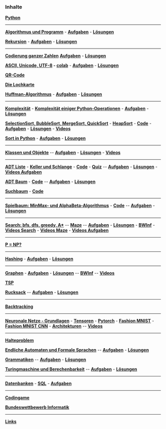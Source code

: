 


### Inhalte
 
__[Python](./Python/python.md)__  
<!-- - __[Merkhilfe](./Merkhilfe/Merkhilfe.pdf)__ -->


***

<!-- __[Algorithmus und Programm](./Algorithmus/Folien/Algorithmus.pdf)__ - -->
__[Algorithmus und Programm](https://nbviewer.org/github/ktheu/InfoKurs/blob/gh-pages/Algorithmus/algorithmus.ipynb)__ - 
__[Aufgaben](./Algorithmus/Aufgaben/Musteraufgaben.pdf)__ -
__[Lösungen](./Algorithmus/Aufgaben/Musteraufgaben_Loesung.pdf)__ 
<!-- -  [colab](https://colab.research.google.com/github/ktheu/InfoKurs/blob/master/Algorithmus/algorithmus.ipynb)__ - -->

__[Rekursion](https://nbviewer.org/github/ktheu/InfoKurs/blob/gh-pages/Rekursion/rekursion.ipynb)__ -
__[Aufgaben](./Rekursion/Test/Musteraufgaben.pdf)__ -
__[Lösungen](./Rekursion/Test/Musteraufgaben_Loesung.pdf)__ 
<!-- __[c](https://colab.research.google.com/github/ktheu/InfoKurs/blob/master/Rekursion/rekursion.ipynb)__
__[s](https://nbviewer.org/format/slides/github/ktheu/InfoKurs/blob/gh-pages/Rekursion/rekursion.ipynb)__ -->


***


__[Codierung ganzer Zahlen](https://nbviewer.org/github/ktheu/InfoKurs/blob/gh-pages/Codierung/codierung.ipynb)__
__[Aufgaben](./Codierung/Test/Musteraufgaben.pdf)__ -
__[Lösungen](./Codierung/Test/Musteraufgaben_Loesung.pdf)__ 
<!-- __[c](https://colab.research.google.com/github/ktheu/InfoKurs/blob/master/Codierung/codierung.ipynb)__ 
__[s](https://nbviewer.org/format/slides/github/ktheu/InfoKurs/blob/gh-pages/Codierung/codierung.ipynb)__ -->


__[ASCII, Unicode, UTF-8](https://nbviewer.org/github/ktheu/InfoKurs/blob/gh-pages/Unicode/unicode.ipynb) -  [colab](https://colab.research.google.com/github/ktheu/InfoKurs/blob/master/Unicode/unicode.ipynb)__ -
__[Aufgaben](./Unicode/Test/Musteraufgaben.pdf)__ -
__[Lösungen](./Unicode/Test/Musteraufgaben_Loesung.pdf)__

__[QR-Code](https://nbviewer.jupyter.org/github/ktheu/KursNotebooks/blob/master/235_qrcode.ipynb)__

__[Die Lochkarte](https://nbviewer.jupyter.org/github/ktheu/KursNotebooks/blob/master/240_lochkarte.ipynb)__

__[Huffman-Algorithmus](https://nbviewer.org/github/ktheu/InfoKurs/blob/gh-pages/Huffman/huffman.ipynb)__ - 
__[Aufgaben](./Huffman/Test/Musteraufgaben.pdf)__ -
__[Lösungen](./Huffman/Test/Musteraufgaben_Loesung.pdf)__

___________________________________________________________________


__[Komplexität](./Komplexitaet/Folien/Komplexitaet.pdf)__ -
__[Komplexität einiger Python-Operationen](./Komplexitaet/operationen.md)__ -
__[Aufgaben](./Komplexitaet/Test/Musteraufgaben.pdf)__ -
__[Lösungen](./Komplexitaet/Test/Musteraufgaben_Loesung.pdf)__

__[SelectionSort, BubbleSort, MergeSort, QuickSort](./Sort/folien/Sort.pdf)__ -
__[HeapSort](./HeapSort/Folien/HeapSort.pdf)__ -
__[Code](https://nbviewer.org/github/ktheu/InfoKurs/blob/gh-pages/Sort/sort.ipynb)__ -
__[Aufgaben](./Sort/test/Musteraufgaben.pdf)__ -
__[Lösungen](./Sort/test/Musteraufgaben_Loesung.pdf)__ -
__[Videos](https://www.youtube.com/playlist?list=PLWeMgMhRDsIFjt8gEHQO--Am87hO0zfix)__


__[Sort in Python](https://nbviewer.org/github/ktheu/InfoKurs/blob/gh-pages/Sort/sort_in_python.ipynb)__ -
__[Aufgaben](./Sort/test/SortInPython.pdf)__ -
__[Lösungen](./Sort/test/SortInPythonL.pdf)__ 
 

___________________________________________________________________

__[Klassen und Objekte](https://nbviewer.jupyter.org/github/ktheu/KursNotebooks/blob/master/290_klassen.ipynb)__ --
__[Aufgaben](./Klassen/Test/Musteraufgaben.pdf)__ -
__[Lösungen](./Klassen/Test/Musteraufgaben_Loesung.pdf)__ -
__[Videos](https://www.youtube.com/playlist?list=PLWeMgMhRDsIHnMqGKvnU0LZxYcmUQdb9o)__

___________________________________________________________________

  
__[ADT Liste](./Liste/Inhalte/liste.md)__ -
__[Keller und Schlange](./KellerUndSchlange/Inhalte/kellerUndSchlange.html)__ -
__[Code](./Liste/code.md)__ -
__[Quiz](./Liste/Quiz/quiz.html)__ --
__[Aufgaben](./Liste/Test/Musteraufgaben.pdf)__ -
__[Lösungen](./Liste/Test/Musteraufgaben_Loesung.pdf)__ -
__[Videos Aufgaben](https://www.youtube.com/playlist?list=PLWeMgMhRDsIH7asB4wFcftC0OZ2BH1Mad)__ 

__[ADT Baum](./Baum/Folien/Baum.pdf)__ -
__[Code](https://nbviewer.jupyter.org/github/ktheu/KursNotebooks/blob/master/310_Baum.ipynb)__ --
__[Aufgaben](./Baum/Test/Musteraufgaben.pdf)__ -
__[Lösungen](./Baum/Test/Musteraufgaben_Loesung.pdf)__

__[Suchbaum](./Suchbaum/Folien/Suchbaum.pdf)__ -
__[Code](https://nbviewer.jupyter.org/github/ktheu/KursNotebooks/blob/master/320_Suchbaum.ipynb)__ 

----



__[Spielbaum: MinMax- und AlphaBeta-Algorithmus](./Spielbaum/Folien/Spielbaum.pdf)__ -
__[Code](https://nbviewer.jupyter.org/github/ktheu/KursNotebooks/blob/master/330_Spielbaum.ipynb)__ --
__[Aufgaben](./Spielbaum/Test/Musteraufgaben.pdf)__ -
__[Lösungen](./Spielbaum/Test/Musteraufgaben_Loesung.pdf)__

___________________________________________________________________


__[Search: bfs, dfs, greedy, A*](https://nbviewer.jupyter.org/github/ktheu/KursNotebooks/blob/master/340_Search.ipynb)__ --
__[Maze](https://nbviewer.jupyter.org/github/ktheu/KursNotebooks/blob/master/342_maze.ipynb)__ --
__[Aufgaben](./Search/Test/Musteraufgaben.pdf)__ -
__[Lösungen](./Search/Test/Musteraufgaben_Loesung.pdf)__ -
__[BWInf](https://nbviewer.jupyter.org/github/ktheu/KursNotebooks/blob/master/341_Search_Aufgaben.ipynb)__ -
__[Videos Search](https://www.youtube.com/playlist?list=PLWeMgMhRDsIHZ1gl7gdyAEUSkmpC-Keqh)__ -
__[Videos Maze](https://www.youtube.com/playlist?list=PLWeMgMhRDsIFzRUfHNvJz9u0iUYdrBkJf)__ -
__[Videos Aufgaben](https://www.youtube.com/playlist?list=PLWeMgMhRDsIGQatNznsjpbxSSiIKLM_J2)__

___________________________________________________________________


__[P = NP?](./NP/Folien/NP.pdf)__ 

___________________________________________________________________


__[Hashing](./Hashing/Folien/Hashing.pdf)__ -
__[Aufgaben](./Hashing/Test/Musteraufgaben.pdf)__ -
__[Lösungen](./Hashing/Test/Musteraufgaben_Loesung.pdf)__

___________________________________________________________________


__[Graphen](https://nbviewer.jupyter.org/github/ktheu/KursNotebooks/blob/master/360_Graphen.ipynb)__ -
__[Aufgaben](./Graphen/Test/Musteraufgaben.pdf)__ -
__[Lösungen](./Graphen/Test/Musteraufgaben_Loesung.pdf)__ -- 
__[BWInf](https://nbviewer.jupyter.org/github/ktheu/KursNotebooks/blob/master/361_GraphenAufgaben.ipynb)__ --
__[Videos](https://www.youtube.com/playlist?list=PLWeMgMhRDsIHVtFQLF07HdrmbLI7dARgs)__

__[TSP](https://nbviewer.jupyter.org/github/ktheu/KursNotebooks/blob/master/370_TSP.ipynb)__

__[Rucksack](https://nbviewer.jupyter.org/github/ktheu/KursNotebooks/blob/master/375_Rucksack.ipynb)__ --
__[Aufgaben](./Rucksack/Test/Musteraufgaben.pdf)__ -
__[Lösungen](./Rucksack/Test/Musteraufgaben_Loesung.pdf)__  

___________________________________________________________________


__[Backtracking](https://nbviewer.jupyter.org/github/ktheu/KursNotebooks/blob/master/380_backtracking.ipynb)__

___________________________________________________________________


__[Neuronale Netze - Grundlagen](https://nbviewer.jupyter.org/github/ktheu/KursNotebooks/blob/master/810_nn01.ipynb)__ - 
__[Tensoren](https://nbviewer.jupyter.org/github/ktheu/KursNotebooks/blob/master/810_nn02_tensoren.ipynb)__ - 
__[Pytorch](https://nbviewer.jupyter.org/github/ktheu/KursNotebooks/blob/master/810_nn03_fashion.ipynb)__ - 
__[Fashion MNIST](https://nbviewer.jupyter.org/github/ktheu/KursNotebooks/blob/master/810_nn04_fashion_conv.ipynb)__ -
__[Fashion MNIST CNN](https://nbviewer.jupyter.org/github/ktheu/KursNotebooks/blob/master/810_nn05_convolutions.ipynb)__ - 
__[Architekturen](https://nbviewer.jupyter.org/github/ktheu/KursNotebooks/blob/master/810_nn06_architekturen.ipynb)__ --
__[Videos](https://www.youtube.com/playlist?list=PLWeMgMhRDsIGPUkaj3G4gBfXMJO4NSeMv)__


__________________________________________________



__[Halteproblem](./Halteproblem/Inhalte/halteproblem.html)__

__[Endliche Automaten und Formale Sprachen](./Automaten/Inhalte/automaten.html)__ --
__[Aufgaben](./Automaten/Test/Musteraufgaben.pdf)__ -
__[Lösungen](./Automaten/Test/Musteraufgaben_Loesung.pdf)__

__[Grammatiken](./Grammatiken/Inhalte/grammatiken.html)__ --
__[Aufgaben](./Grammatiken/Test/Musteraufgaben.pdf)__ -
__[Lösungen](./Grammatiken/Test/Musteraufgaben_Loesung.pdf)__

__[Turingmaschine und Berechenbarkeit](Turingmaschinen/Inhalte/turingmaschinen.html)__ --
__[Aufgaben](./Turingmaschinen/Test/Musteraufgaben.pdf)__ -
__[Lösungen](./Turingmaschinen/Test/Musteraufgaben_Loesung.pdf)__

___________________________________________________________________


__[Datenbanken](https://nbviewer.jupyter.org/github/ktheu/KursNotebooks/blob/master/601_db_entwurf.ipynb)__ -
__[SQL](https://nbviewer.jupyter.org/github/ktheu/KursNotebooks/blob/master/602_db_sqlite.ipynb)__ -
__[Aufgaben](https://nbviewer.jupyter.org/github/ktheu/KursNotebooks/blob/master/605_db_aufgaben.ipynb)__

___________________________________________________________________

__[Codingame](https://www.codingame.com/home)__  

__[Bundeswettbewerb Informatik](https://bwinf.de/bundeswettbewerb-informatik/)__


***

__[Links](links.md)__ 
<!-- - __[News](news.md)__  - __[Bewertung](bewertung.md)__   -->
